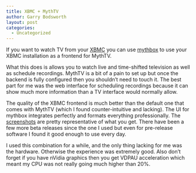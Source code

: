 ```yaml
---
title: XBMC + MythTV
author: Garry Bodsworth
layout: post
categories:
  - Uncategorized
---
```

If you want to watch TV from your [XBMC][1] you can use [mythbox][2] to use your XBMC installation as a frontend for MythTV.

What this does is allows you to watch live and time-shifted television as well as schedule recordings. MythTV is a bit of a pain to set up but once the backend is fully configured then you shouldn&#8217;t need to touch it. The best part for me was the web interface for scheduling recordings because it can show much more information than a TV interface would normally allow.

The quality of the XBMC frontend is much better than the default one that comes with MythTV (which I found counter-intuitive and lacking). The UI for mythbox integrates perfectly and formats everything professionally. The [screenshots][3] are pretty representative of what you get. There have been a few more beta releases since the one I used but even for pre-release software I found it good enough to use every day.

I used this combination for a while, and the only thing lacking for me was the hardware. Otherwise the experience was extremely good. Also don&#8217;t forget if you have nVidia graphics then you get VDPAU acceleration which meant my CPU was not really going much higher than 20%.

 [1]: http://xbmc.org/
 [2]: http://code.google.com/p/mythbox/
 [3]: http://code.google.com/p/mythbox/wiki/Screenshots